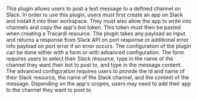 This plugin allows users to post a text message to a defined channel on Slack. In order to use this plugin, users must
first create an app on Slack and install it into their workspace. They must also allow the app to write into channels
and copy the app's bot token. This token must then be pasted when creating a Tracardi resource. The plugin takes any
payload as input and returns a response from Slack API on port response or additional error info payload on port error
if an error occurs. The configuration of the plugin can be done either with a form or with advanced configuration. The
form requires users to select their Slack resource, type in the name of the channel they want their bot to post to, and
type in the message content. The advanced configuration requires users to provide the id and name of their Slack
resource, the name of the Slack channel, and the content of the message. Depending on the app's scopes, users may need
to add their app to the channel they want to post to.